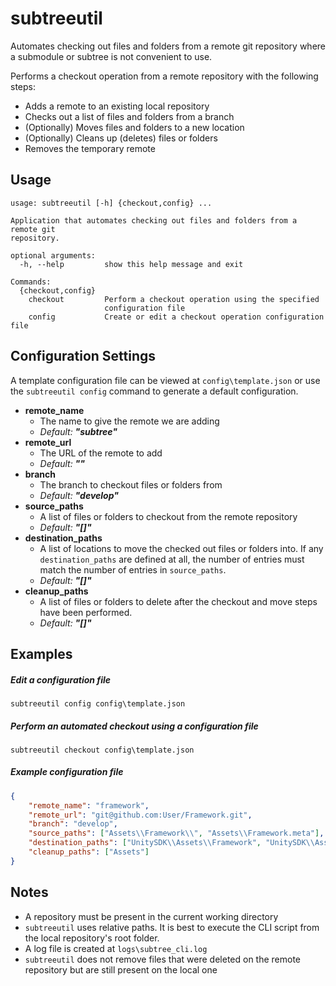 # subtreeutil
Automates checking out files and folders from a remote git repository where a submodule or subtree is not convenient to use.

Performs a checkout operation from a remote repository with the following steps:
- Adds a remote to an existing local repository
- Checks out a list of files and folders from a branch
- (Optionally) Moves files and folders to a new location
- (Optionally) Cleans up (deletes) files or folders
- Removes the temporary remote

## Usage
```
usage: subtreeutil [-h] {checkout,config} ...

Application that automates checking out files and folders from a remote git
repository.

optional arguments:
  -h, --help         show this help message and exit

Commands:
  {checkout,config}
    checkout         Perform a checkout operation using the specified
                     configuration file
    config           Create or edit a checkout operation configuration file
```

## Configuration Settings
A template configuration file can be viewed at `config\template.json` or use the `subtreeutil config` command to generate a default configuration.

- **remote_name**
    - The name to give the remote we are adding
    - *Default:* ***"subtree"***
- **remote_url**
    - The URL of the remote to add
    - *Default:* ***""***
- **branch**
    - The branch to checkout files or folders from
    - *Default:* ***"develop"***
- **source_paths**
    - A list of files or folders to checkout from the remote repository
    - *Default:* ***"[]"***
- **destination_paths**
    - A list of locations to move the checked out files or folders into. If any `destination_paths` are defined at all, the number of entries must match the number of entries in `source_paths`.
    - *Default:* ***"[]"***
- **cleanup_paths**
    - A list of files or folders to delete after the checkout and move steps have been performed.
    - *Default:* ***"[]"***

## Examples
##### Edit a configuration file
```
subtreeutil config config\template.json
```

##### Perform an automated checkout using a configuration file
```
subtreeutil checkout config\template.json
```

##### Example configuration file
```json
{
    "remote_name": "framework",
    "remote_url": "git@github.com:User/Framework.git",
    "branch": "develop",
    "source_paths": ["Assets\\Framework\\", "Assets\\Framework.meta"],
    "destination_paths": ["UnitySDK\\Assets\\Framework", "UnitySDK\\Assets\\Framework.meta"],
    "cleanup_paths": ["Assets"]
}
```

## Notes
- A repository must be present in the current working directory
- `subtreeutil` uses relative paths. It is best to execute the CLI script from the local repository's root folder.
- A log file is created at `logs\subtree_cli.log`
- `subtreeutil` does not remove files that were deleted on the remote repository but are still present on the local one
